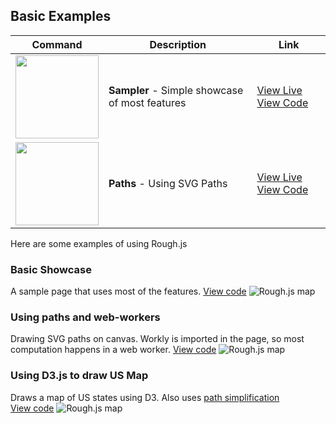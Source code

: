 ## Basic Examples

| Command | Description | Link |
| --- | --- | --- |
| <img width="133" src="http://roughjs.com/images/examples/sampler.png"> | **Sampler** - Simple showcase of most features | [View Live](http://roughjs.com/examples/sampler.html) [View Code](https://github.com/pshihn/rough/blob/master/docs/examples/sampler.html)|
| <img width="133" src="http://roughjs.com/images/examples/paths.png"> | **Paths** - Using SVG Paths | [View Live](http://roughjs.com/examples/paths.html) [View Code](https://github.com/pshihn/rough/blob/master/docs/examples/paths.html)|


Here are some examples of using Rough.js

### Basic Showcase
A sample page that uses most of the features. [View code](https://github.com/pshihn/rough/blob/master/examples/basic-showcase.html)
![Rough.js map](https://roughjs.com/images/main/m11.png)

### Using paths and web-workers
Drawing SVG paths on canvas. Workly is imported in the page, so most computation happens in a web worker. [View code](https://github.com/pshihn/rough/blob/master/examples/path-example.html)
![Rough.js map](https://roughjs.com/images/main/m12.png)

### Using D3.js to draw US Map
Draws a map of US states using D3. Also uses [path simplification](https://github.com/pshihn/rough/wiki#simplification)<br>
[View code](https://github.com/pshihn/rough/blob/master/examples/us-map.html)
![Rough.js map](https://roughjs.com/images/main/m6.png)